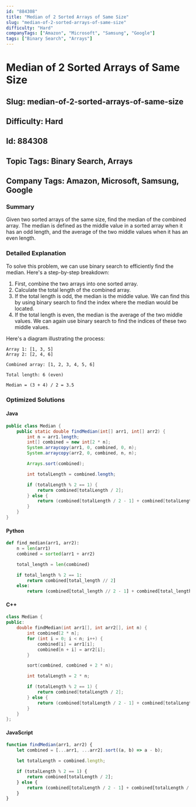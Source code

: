 ```yaml
---
id: "884308"
title: "Median of 2 Sorted Arrays of Same Size"
slug: "median-of-2-sorted-arrays-of-same-size"
difficulty: "Hard"
companyTags: ["Amazon", "Microsoft", "Samsung", "Google"]
tags: ["Binary Search", "Arrays"]
---
```


# Median of 2 Sorted Arrays of Same Size
## Slug: median-of-2-sorted-arrays-of-same-size
## Difficulty: Hard
## Id: 884308
## Topic Tags: Binary Search, Arrays
## Company Tags: Amazon, Microsoft, Samsung, Google

### Summary
Given two sorted arrays of the same size, find the median of the combined array. The median is defined as the middle value in a sorted array when it has an odd length, and the average of the two middle values when it has an even length.

### Detailed Explanation
To solve this problem, we can use binary search to efficiently find the median. Here's a step-by-step breakdown:

1. First, combine the two arrays into one sorted array.
2. Calculate the total length of the combined array.
3. If the total length is odd, the median is the middle value. We can find this by using binary search to find the index where the median would be located.
4. If the total length is even, the median is the average of the two middle values. We can again use binary search to find the indices of these two middle values.

Here's a diagram illustrating the process:
```
Array 1: [1, 3, 5]
Array 2: [2, 4, 6]

Combined array: [1, 2, 3, 4, 5, 6]

Total length: 6 (even)

Median = (3 + 4) / 2 = 3.5
```

### Optimized Solutions

#### Java
```java
public class Median {
    public static double findMedian(int[] arr1, int[] arr2) {
        int n = arr1.length;
        int[] combined = new int[2 * n];
        System.arraycopy(arr1, 0, combined, 0, n);
        System.arraycopy(arr2, 0, combined, n, n);

        Arrays.sort(combined);

        int totalLength = combined.length;

        if (totalLength % 2 == 1) {
            return combined[totalLength / 2];
        } else {
            return (combined[totalLength / 2 - 1] + combined[totalLength / 2]) / 2.0;
        }
    }
}
```

#### Python
```python
def find_median(arr1, arr2):
    n = len(arr1)
    combined = sorted(arr1 + arr2)

    total_length = len(combined)

    if total_length % 2 == 1:
        return combined[total_length // 2]
    else:
        return (combined[total_length // 2 - 1] + combined[total_length // 2]) / 2.0
```

#### C++
```cpp
class Median {
public:
    double findMedian(int arr1[], int arr2[], int n) {
        int combined[2 * n];
        for (int i = 0; i < n; i++) {
            combined[i] = arr1[i];
            combined[n + i] = arr2[i];
        }

        sort(combined, combined + 2 * n);

        int totalLength = 2 * n;

        if (totalLength % 2 == 1) {
            return combined[totalLength / 2];
        } else {
            return (combined[totalLength / 2 - 1] + combined[totalLength / 2]) / 2.0;
        }
    }
};
```

#### JavaScript
```javascript
function findMedian(arr1, arr2) {
    let combined = [...arr1, ...arr2].sort((a, b) => a - b);

    let totalLength = combined.length;

    if (totalLength % 2 == 1) {
        return combined[totalLength / 2];
    } else {
        return (combined[totalLength / 2 - 1] + combined[totalLength / 2]) / 2.0;
    }
}
```
